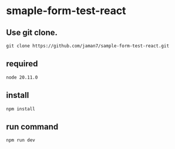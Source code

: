 # smaple-form-test-react

## Use git clone.

```
git clone https://github.com/jaman7/sample-form-test-react.git
```

## required
```
node 20.11.0
```

## install

```
npm install
```

## run command

```
npm run dev
```
